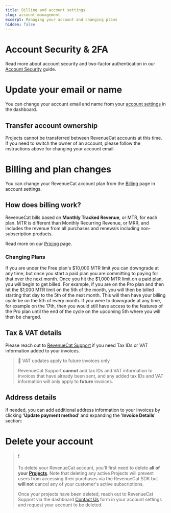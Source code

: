 ```yaml
---
title: Billing and account settings
slug: account-management
excerpt: Managing your account and changing plans
hidden: false
---
```

# Account Security & 2FA

Read more about account security and two-factor authentication in our [Account Security](doc:security) guide.

# Update your email or name

You can change your account email and name from your [account settings](https://app.revenuecat.com/settings/account) in the dashboard.

## Transfer account ownership

Projects cannot be transferred between RevenueCat accounts at this time. If you need to switch the owner of an account, please follow the instructions above for changing your account email.

# Billing and plan changes

You can change your RevenueCat account plan from the [Billing](https://app.revenuecat.com/settings/billing) page in account settings. 

## How does billing work?

RevenueCat bills based on **Monthly Tracked Revenue**, or MTR, for each plan. MTR is different than Monthly Recurring Revenue, or MRR, and includes the revenue from all purchases and renewals including non-subscription products. 

Read more on our [Pricing](https://www.revenuecat.com/pricing) page.

### Changing Plans

If you are under the Free plan's $10,000 MTR limit you can downgrade at any time, but once you start a paid plan you are committing to paying for that over the next month. Once you hit the $1,000 MTR limit on a paid plan, you will begin to get billed. For example, if you are on the Pro plan and then hit the $1,000 MTR limit on the 5th of the month, you will then be billed starting that day to the 5th of the next month. This will then have your billing cycle be on the 5th of every month. If you were to downgrade at any time, for example on the 17th, then you would still have access to the features of the Pro plan until the end of the cycle on the upcoming 5th where you will then be charged.

## Tax & VAT details

Please reach out to [RevenueCat Support](https://app.revenuecat.com/settings/support) if you need Tax IDs or VAT information added to your invoices. 

> 📘 VAT updates apply to future invoices only
> 
> RevenueCat Support **cannot** add tax IDs and VAT information to invoices that have already been sent, and any added tax IDs and VAT information will only apply to **future** invoices.

## Address details

If needed, you can add additional address information to your invoices by clicking '**Update payment method**' and expanding the '**Invoice Details**' section: 

# Delete your account

> ❗️ 
> 
> To delete your RevenueCat account, you'll first need to delete **all of your [Projects](doc:projects)**. Note that deleting any active Projects will prevent users from accessing their purchases via the RevenueCat SDK but **will not** cancel any of your customer's active subscriptions.
> 
> Once your projects have been deleted, reach out to RevenueCat Support via the dashboard [Contact Us](https://app.revenuecat.com/settings/support) form in your account settings and request your account to be deleted.